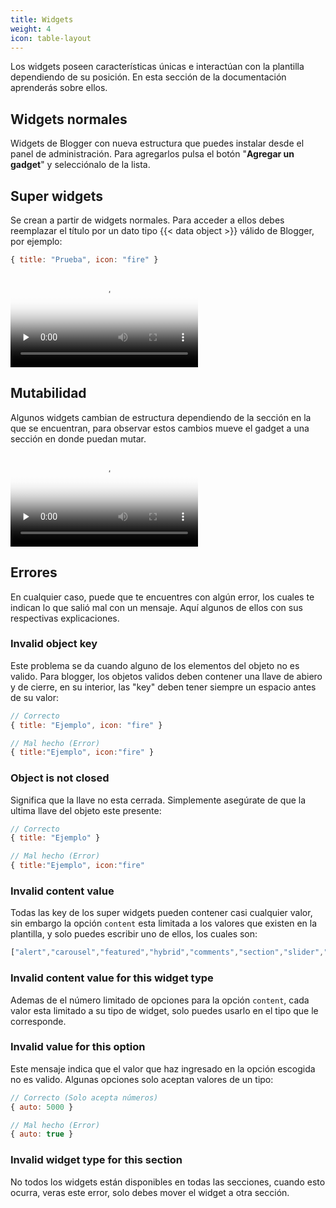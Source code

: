 ```yaml
---
title: Widgets
weight: 4
icon: table-layout
---
```


Los widgets poseen características únicas e interactúan con la plantilla dependiendo de su posición. En esta sección de la documentación aprenderás sobre ellos.

## Widgets normales

Widgets de Blogger con nueva estructura que puedes instalar desde el panel de administración. Para agregarlos pulsa el botón "**Agregar un gadget**" y selecciónalo de la lista.

## Super widgets

Se crean a partir de widgets normales. Para acceder a ellos debes reemplazar el título por un dato tipo {{< data object >}} válido de Blogger, por ejemplo:

```js
{ title: "Prueba", icon: "fire" }
```

<video controls preload="none" poster="/images/posters/super-widgets.png">
  <source src="/videos/super-widget.mp4" type="video/mp4">
</video>

## Mutabilidad

Algunos widgets cambian de estructura dependiendo de la sección en la que se encuentran, para observar estos cambios mueve el gadget a una sección en donde puedan mutar.

<video controls preload="none" poster="/images/posters/mutation-widgets.png">
  <source src="/videos/mutation-widget.mp4" type="video/mp4">
</video>


## Errores

En cualquier caso, puede que te encuentres con algún error, los cuales te indican lo que salió mal con un mensaje. Aquí algunos de ellos con sus respectivas explicaciones.

### Invalid object key

Este problema se da cuando alguno de los elementos del objeto no es valido. Para blogger, los objetos validos deben contener una llave de abiero y de cierre, en su interior, las "key" deben tener siempre un espacio antes de su valor:

```js
// Correcto
{ title: "Ejemplo", icon: "fire" }

// Mal hecho (Error)
{ title:"Ejemplo", icon:"fire" }
```

### Object is not closed

Significa que la llave no esta cerrada. Simplemente asegúrate de que la ultima llave del objeto este presente:


```js
// Correcto
{ title: "Ejemplo" }

// Mal hecho (Error)
{ title:"Ejemplo", icon:"fire"
```


### Invalid content value

Todas las key de los super widgets pueden contener casi cualquier valor, sin embargo la opción `content` esta limitada a los valores que existen en la plantilla, y solo puedes escribir uno de ellos, los cuales son:

```js
["alert","carousel","featured","hybrid","comments","section","slider","trending"]
```


### Invalid content value for this widget type

Ademas de el número limitado de opciones para la opción `content`, cada valor esta limitado a su tipo de widget, solo puedes usarlo en el tipo que le corresponde.


### Invalid value for this option

Este mensaje indica que el valor que haz ingresado en la opción escogida no es valido. Algunas opciones solo aceptan valores de un tipo:

```js
// Correcto (Solo acepta números)
{ auto: 5000 }

// Mal hecho (Error)
{ auto: true }
```

### Invalid widget type for this section

No todos los widgets están disponibles en todas las secciones, cuando esto ocurra, veras este error, solo debes mover el widget a otra sección.








